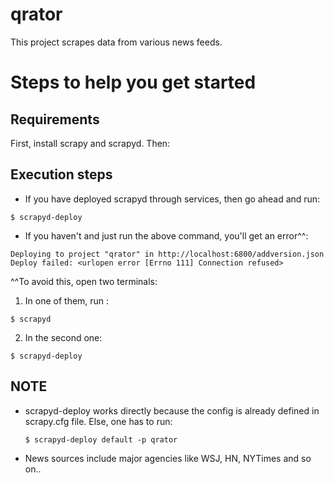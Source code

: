 qrator
======

This project scrapes data from various news feeds.
 
# Steps to help you get started

## Requirements

First, install scrapy and scrapyd. Then:


## Execution steps

* If you have deployed scrapyd through services, then go ahead and run:
```
$ scrapyd-deploy 
```

* If you haven't and just run the above command, you'll get an error^^:
```
Deploying to project "qrator" in http://localhost:6800/addversion.json
Deploy failed: <urlopen error [Errno 111] Connection refused>
```
^^To avoid this, open two terminals:

1. In one of them, run :
```
$ scrapyd
```

2. In the second one:
          
```
$ scrapyd-deploy          
```

## NOTE 
- scrapyd-deploy works directly because the config is already 
  defined in scrapy.cfg file. Else, one has to run:

  ```
  $ scrapyd-deploy default -p qrator 
  ```

- News sources include major agencies like WSJ, HN, NYTimes and so on..
